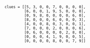         clues = [[5, 3, 0, 0, 7, 0, 0, 0, 0],
                 [6, 0, 0, 1, 9, 5, 0, 0, 0],
                 [0, 9, 8, 0, 0, 0, 0, 6, 0],
                 [8, 0, 0, 0, 6, 0, 0, 0, 3],
                 [4, 0, 0, 8, 0, 3, 0, 0, 1],
                 [7, 0, 0, 0, 2, 0, 0, 0, 6],
                 [0, 6, 0, 0, 0, 0, 2, 8, 0],
                 [0, 0, 0, 4, 1, 9, 0, 0, 5],
                 [0, 0, 0, 0, 8, 0, 0, 7, 9]]
